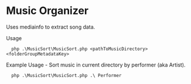 Music Organizer
===================

Uses mediainfo to extract song data.

Usage
```
  php .\MusicSort\MusicSort.php <pathToMusicDirectory> <folderGroupMetadataKey>
```

Example Usage - Sort music in current directory by performer (aka Artist).
```
  php .\MusicSort\MusicSort.php .\ Performer
```